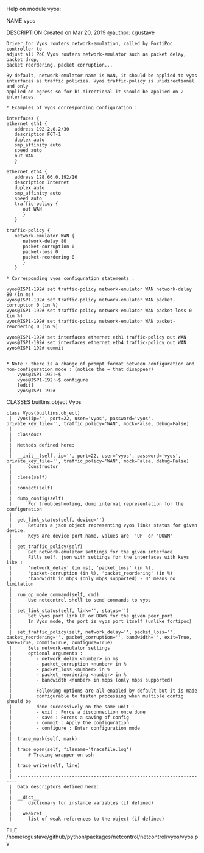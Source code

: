 Help on module vyos:

NAME
    vyos

DESCRIPTION
    Created on Mar 20, 2019
    @author: cgustave
    
    Driver for Vyos routers network-emulation, called by FortiPoc controller to
    adjust all PoC Vyos routers network-emulator such as packet delay, packet drop,
    packet reordering, packet corruption...
    
    By default, network-emulator name is WAN, it should be applied to vyos
    interfaces as traffic policies. Vyos traffic-policy is unidirectional and only
    applied on egress so for bi-directional it should be applied on 2 interfaces.
    
    * Examples of vyos corresponding configuration :
    
    interfaces {
    ethernet eth1 {
       address 192.2.0.2/30
       description FGT-1
       duplex auto
       smp_affinity auto
       speed auto
       out WAN
       }
    
    ethernet eth4 {
       address 128.66.0.192/16
       description Internet
       duplex auto
       smp_affinity auto
       speed auto
       traffic-policy {
          out WAN
          }
       }
    
    traffic-policy {
       network-emulator WAN {
          network-delay 80
          packet-corruption 0
          packet-loss 0
          packet-reordering 0
          }
       }
    
    * Corresponding vyos configuration statements :
    
    vyos@ISP1-192# set traffic-policy network-emulator WAN network-delay 80 (in ms)
    vyos@ISP1-192# set traffic-policy network-emulator WAN packet-corruption 0 (in %)
    vyos@ISP1-192# set traffic-policy network-emulator WAN packet-loss 0 (in %)
    vyos@ISP1-192# set traffic-policy network-emulator WAN packet-reordering 0 (in %)
    
    vyos@ISP1-192# set interfaces ethernet eth1 traffic-policy out WAN
    vyos@ISP1-192# set interfaces ethernet eth4 traffic-policy out WAN
    vyos@ISP1-192# commit
    
    
    * Note : there is a change of prompt format between configuration and
    non-configuration mode : (notice the ~ that disappear)
        vyos@ISP1-192:~$
        vyos@ISP1-192:~$ configure
        [edit]
        vyos@ISP1-192#

CLASSES
    builtins.object
        Vyos
    
    class Vyos(builtins.object)
     |  Vyos(ip='', port=22, user='vyos', password='vyos', private_key_file='', traffic_policy='WAN', mock=False, debug=False)
     |  
     |  classdocs
     |  
     |  Methods defined here:
     |  
     |  __init__(self, ip='', port=22, user='vyos', password='vyos', private_key_file='', traffic_policy='WAN', mock=False, debug=False)
     |      Constructor
     |  
     |  close(self)
     |  
     |  connect(self)
     |  
     |  dump_config(self)
     |      For troubleshooting, dump internal representation for the configuration
     |  
     |  get_link_status(self, device='')
     |      Returns a json object representing vyos links status for given device.
     |      Keys are device port name, values are  'UP' or 'DOWN'
     |  
     |  get_traffic_policy(self)
     |      Get network-emulator settings for the given interface
     |      Fills self._json with settings for the interfaces with keys like :
     |      'network_delay' (in ms), 'packet_loss' (in %),
     |      'packet-corruption (in %), 'packet_reordering' (in %)
     |      'bandwidth in mbps (only mbps supported) -'0' means no limitation
     |  
     |  run_op_mode_command(self, cmd)
     |      Use netcontrol shell to send commands to vyos
     |  
     |  set_link_status(self, link='', status='')
     |      Set vyos port link UP or DOWN for the given peer_port
     |      In Vyos mode, the port is vyos port itself (unlike fortipoc)
     |  
     |  set_traffic_policy(self, network_delay='', packet_loss='', packet_reordering='', packet_corruption='', bandwidth='', exit=True, save=True, commit=True, configure=True)
     |      Sets network-emulator settings
     |      optional arguments :
     |         - network_delay <number> in ms
     |         - packet_corruption <number> in %
     |         - packet_loss <number> in %
     |         - packet_reordering <number> in %
     |         - bandwidth <number> in mbps (only mbps supported)
     |      
     |         Following options are all enabled by default but it is made
     |         configurable to fasten processing when multiple config should be
     |         done successively on the same unit :
     |         - exit : Force a disconnection once done
     |         - save : Forces a saving of config
     |         - commit : Apply the configuration
     |         - configure : Enter configuration mode
     |  
     |  trace_mark(self, mark)
     |  
     |  trace_open(self, filename='tracefile.log')
     |      # Tracing wrapper on ssh
     |  
     |  trace_write(self, line)
     |  
     |  ----------------------------------------------------------------------
     |  Data descriptors defined here:
     |  
     |  __dict__
     |      dictionary for instance variables (if defined)
     |  
     |  __weakref__
     |      list of weak references to the object (if defined)

FILE
    /home/cgustave/github/python/packages/netcontrol/netcontrol/vyos/vyos.py


